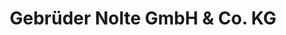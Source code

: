 ---
title: "Gebrüder Nolte GmbH & Co. KG"
url: /luedenscheid/gebrueder-nolte-gmbh-und-co-kg/
shop: Autohaus
---